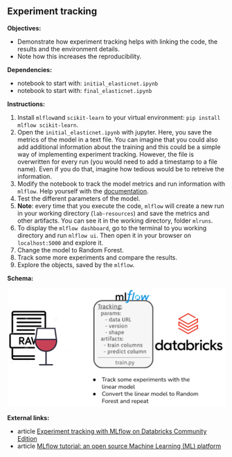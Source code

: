 ## Experiment tracking

**Objectives:**

- Demonstrate how experiment tracking helps with linking the code, the results and the environment details.
- Note how this increases the reproducibility.

**Dependencies:**

- notebook to start with: `initial_elasticnet.ipynb`
- notebook to start with: `final_elasticnet.ipynb`

**Instructions:**

1. Install `mlflow`and `scikit-learn` to your virtual environment: `pip install mlflow scikit-learn`.
2. Open the `initial_elasticnet.ipynb` with jupyter. Here, you save the metrics of the model in a text file. You can imagine that you could also add additional information about the training and this could be a simple way of implementing experiment tracking. However, the file is overwritten for every run (you would need to add a timestamp to a file name). Even if you do that, imagine how tedious would be to retreive the information. 
3. Modify the notebook to track the model metrics and run information with `mlflow`. Help yourself with the [documentation](https://mlflow.org/docs/latest/tracking.html#id63).
4. Test the different parameters of the model.
5. **Note**: every time that you execute the code, `mlflow` will create a new run in your working directory (`lab-resources`) and save the metrics and other artifacts. You can see it in the working directory, folder `mlruns`.
6. To display the `mlflow dashboard`, go to the terminal to you working directory and run `mlflow ui`. Then open it in your browser on `localhost:5000` and explore it.   
7. Change the model to Random Forest.
8. Track some more experiments and compare the results.
9. Explore the objects, saved by the `mlflow`.

**Schema:**

![Lab schema](./assets/lab_example.png)

**External links:**

- article [Experiment tracking with MLflow on Databricks Community Edition](https://www.adaltas.com/en/2020/09/10/databricks-community-edition-mlflow/)
- article [MLflow tutorial: an open source Machine Learning (ML) platform](https://www.adaltas.com/en/2020/03/23/mlflow-open-source-ml-platform-tutorial/)
